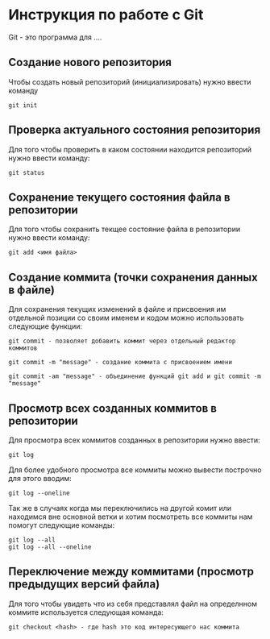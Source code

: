 # Инструкция по работе с Git

Git - это программа для ....
## Создание нового репозитория

Чтобы создать новый репозиторий (инициализировать) нужно ввести команду

    git init


## Проверка актуального состояния репозитория

Для того чтобы проверить в каком состоянии находится репозиторий нужно ввести команду:

    git status

 ## Сохранение текущего состояния файла в репозитории

Для того чтобы сохранить текщее состояние файла в репозитории нужно ввести команду:

    git add <имя файла>

## Создание коммита (точки сохранения данных в файле)

Для сохранения текущих изменений в файле и присвоения им отдельной позиции со своим именем и кодом можно использовать следующие функции:

    git commit - позволяет добавить коммит через отдельный редактор коммитов

    git commit -m "message" - создание коммита с присвоением имени

    git commit -am "message" - объединение функций git add и git commit -m "message"

## Просмотр всех созданных коммитов в репозитории

Для просмотра всех коммитов созданных в репозитории нужно ввести:

    git log 

Для более удобного просмотра все коммиты можно вывести построчно для этого вводим:

    git log --oneline

Так же в случаях когда мы переключились на другой комит или находимся вне основной ветки и хотим посмотреть все коммиты нам помогут следующие команды:

    git log --all
    git log --all --oneline

## Переключение между коммитами (просмотр предыдущих версий файла)

Для того чтобы увидеть что из себя представлял файл на определнном коммите используется следующая команда:

    git checkout <hash> - где hash это код интересующего нас коммита
